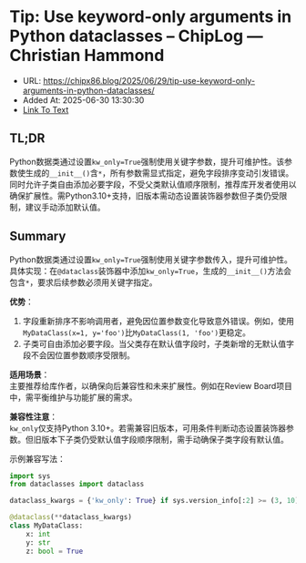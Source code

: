 # Tip: Use keyword-only arguments in Python dataclasses – ChipLog — Christian Hammond
- URL: https://chipx86.blog/2025/06/29/tip-use-keyword-only-arguments-in-python-dataclasses/
- Added At: 2025-06-30 13:30:30
- [Link To Text](2025-06-30-tip-use-keyword-only-arguments-in-python-dataclasses-–-chiplog-—-christian-hammond_raw.md)

## TL;DR


Python数据类通过设置`kw_only=True`强制使用关键字参数，提升可维护性。该参数使生成的`__init__()`含`*`，所有参数需显式指定，避免字段排序变动引发错误。同时允许子类自由添加必要字段，不受父类默认值顺序限制，推荐库开发者使用以确保扩展性。需Python3.10+支持，旧版本需动态设置装饰器参数但子类仍受限制，建议手动添加默认值。

## Summary


Python数据类通过设置`kw_only=True`强制使用关键字参数传入，提升可维护性。  
具体实现：在`@dataclass`装饰器中添加`kw_only=True`，生成的`__init__()`方法会包含`*`，要求后续参数必须用关键字指定。  

**优势**：  
1. 字段重新排序不影响调用者，避免因位置参数变化导致意外错误。例如，使用`MyDataClass(x=1, y='foo')`比`MyDataClass(1, 'foo')`更稳定。  
2. 子类可自由添加必要字段。当父类存在默认值字段时，子类新增的无默认值字段不会因位置参数顺序受限制。  

**适用场景**：  
主要推荐给库作者，以确保向后兼容性和未来扩展性。例如在Review Board项目中，需平衡维护与功能扩展的需求。  

**兼容性注意**：  
`kw_only`仅支持Python 3.10+。若需兼容旧版本，可用条件判断动态设置装饰器参数。但旧版本下子类仍受默认值字段顺序限制，需手动确保子类字段有默认值。  

示例兼容写法：  
```python
import sys
from dataclasses import dataclass

dataclass_kwargs = {'kw_only': True} if sys.version_info[:2] >= (3, 10) else {}

@dataclass(**dataclass_kwargs)
class MyDataClass:
    x: int
    y: str
    z: bool = True
```
